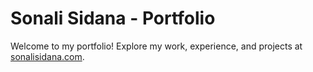 # **Sonali Sidana - Portfolio**

Welcome to my portfolio! Explore my work, experience, and projects at [sonalisidana.com](https://sonalisidana.com).

